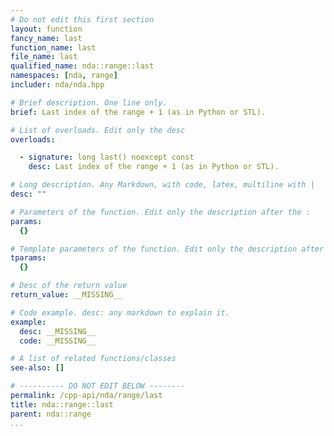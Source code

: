 ```yaml
---
# Do not edit this first section
layout: function
fancy_name: last
function_name: last
file_name: last
qualified_name: nda::range::last
namespaces: [nda, range]
includer: nda/nda.hpp

# Brief description. One line only.
brief: Last index of the range + 1 (as in Python or STL).

# List of overloads. Edit only the desc
overloads:

  - signature: long last() noexcept const
    desc: Last index of the range + 1 (as in Python or STL).

# Long description. Any Markdown, with code, latex, multiline with |
desc: ""

# Parameters of the function. Edit only the description after the :
params:
  {}

# Template parameters of the function. Edit only the description after the :
tparams:
  {}

# Desc of the return value
return_value: __MISSING__

# Code example. desc: any markdown to explain it.
example:
  desc: __MISSING__
  code: __MISSING__

# A list of related functions/classes
see-also: []

# ---------- DO NOT EDIT BELOW --------
permalink: /cpp-api/nda/range/last
title: nda::range::last
parent: nda::range
...
```



